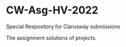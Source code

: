 # CW-Asg-HV-2022
Special Respository for Clarusway submissions

The assignment solutions of projects.
